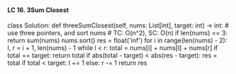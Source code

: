 #### LC 16. 3Sum Closest
class Solution:
    def threeSumClosest(self, nums: List[int], target: int) -> int:
        # use three pointers, and sort nums
        # TC: O(n^2), SC: O(n)
        if len(nums) == 3: return sum(nums)
        nums.sort()
        res = float('inf')
        for i in range(len(nums) - 2):
            l, r = i + 1, len(nums) - 1
            while l < r: 
                total = nums[i] + nums[l] + nums[r]
                if total == target:
                    return total
                if abs(total - target) < abs(res - target):
                    res = total
                if total < target:
                    l += 1
                else:
                    r -= 1
        return res